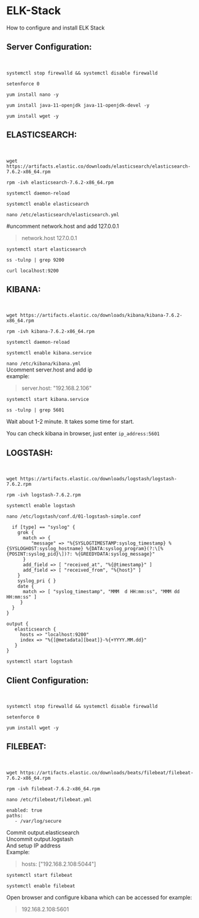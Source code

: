 # ELK-Stack
How to configure and install ELK Stack<br>

<h2>Server Configuration:</h2><br>

`systemctl stop firewalld && systemctl disable firewalld`<br>

`setenforce 0`<br>

`yum install nano -y`<br>

`yum install java-11-openjdk java-11-openjdk-devel -y`<br>

`yum install wget -y`<br>

<h2>ELASTICSEARCH:</h2><br>
  
`wget https://artifacts.elastic.co/downloads/elasticsearch/elasticsearch-7.6.2-x86_64.rpm`<br>

`rpm -ivh elasticsearch-7.6.2-x86_64.rpm`<br>

`systemctl daemon-reload`<br>

`systemctl enable elasticsearch`<br>

`nano /etc/elasticsearch/elasticsearch.yml`<br>

#uncomment network.host and add 127.0.0.1<br>
>network.host 127.0.0.1 <br>

`systemctl start elasticsearch`<br>

`ss -tulnp | grep 9200`<br>

`curl localhost:9200`<br>

<h2>KIBANA:</h2><br>

`wget https://artifacts.elastic.co/downloads/kibana/kibana-7.6.2-x86_64.rpm`<br>

`rpm -ivh kibana-7.6.2-x86_64.rpm`<br>

`systemctl daemon-reload`<br>

`systemctl enable kibana.service`<br>

`nano /etc/kibana/kibana.yml`<br>
Ucomment server.host and add ip<br>
example:<br>

>server.host: "192.168.2.106"

`systemctl start kibana.service`<br>

`ss -tulnp | grep 5601`<br>

Wait about 1-2 minute. It takes some time for start.<br>

You can check kibana in browser, just enter  `ip_address:5601`

<h2>LOGSTASH:</h2><br>

`wget https://artifacts.elastic.co/downloads/logstash/logstash-7.6.2.rpm`<br>

`rpm -ivh logstash-7.6.2.rpm`<br>

`systemctl enable logstash`<br>



`nano /etc/logstash/conf.d/01-logstash-simple.conf`
```
  if [type] == "syslog" {
    grok {
      match => {
         "message" => "%{SYSLOGTIMESTAMP:syslog_timestamp} %{SYSLOGHOST:syslog_hostname} %{DATA:syslog_program}(?:\[%{POSINT:syslog_pid}\])?: %{GREEDYDATA:syslog_message}"
      }
      add_field => [ "received_at", "%{@timestamp}" ]
      add_field => [ "received_from", "%{host}" ]
    }
    syslog_pri { }
    date {
      match => [ "syslog_timestamp", "MMM  d HH:mm:ss", "MMM dd HH:mm:ss" ]
     }
  }
}

output {
   elasticsearch {
     hosts => "localhost:9200"
     index => "%{[@metadata][beat]}-%{+YYYY.MM.dd}"
   }
}
```

`systemctl start logstash`<br>

<h2>Client Configuration:</h2><br>

`systemctl stop firewalld && systemctl disable firewalld`<br>

`setenforce 0`<br>

`yum install wget -y`<br>

<h2>FILEBEAT:</h2><br>

`wget https://artifacts.elastic.co/downloads/beats/filebeat/filebeat-7.6.2-x86_64.rpm`<br>

`rpm -ivh filebeat-7.6.2-x86_64.rpm`<br>

`nano /etc/filebeat/filebeat.yml`
```
enabled: true
paths:
   - /var/log/secure
```
Commit output.elasticsearch<br>
Uncommit output.logstash<br>
And setup IP address<br>
Example: 
> hosts: ["192.168.2.108:5044"]<br>

`systemctl start filebeat`<br>

`systemctl enable filebeat`<br>

Open browser and configure kibana which can be accessed for example:
>192.168.2.108:5601
